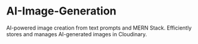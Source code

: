 # AI-Image-Generation
AI-powered image creation from text prompts and MERN Stack. Efficiently stores and manages AI-generated images in Cloudinary.
